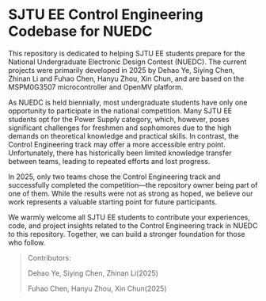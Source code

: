 # SJTU EE Control Engineering Codebase for NUEDC
This repository is dedicated to helping SJTU EE students prepare for the National Undergraduate Electronic Design Contest (NUEDC). The current projects were primarily developed in 2025 by Dehao Ye, Siying Chen, Zhinan Li and Fuhao Chen, Hanyu Zhou, Xin Chun, and are based on the MSPM0G3507 microcontroller and OpenMV platform.

As NUEDC is held biennially, most undergraduate students have only one opportunity to participate in the national competition. Many SJTU EE students opt for the Power Supply category, which, however, poses significant challenges for freshmen and sophomores due to the high demands on theoretical knowledge and practical skills. In contrast, the Control Engineering track may offer a more accessible entry point. Unfortunately, there has historically been limited knowledge transfer between teams, leading to repeated efforts and lost progress.

In 2025, only two teams chose the Control Engineering track and successfully completed the competition—the repository owner being part of one of them. While the results were not as strong as hoped, we believe our work represents a valuable starting point for future participants.

We warmly welcome all SJTU EE students to contribute your experiences, code, and project insights related to the Control Engineering track in NUEDC to this repository. Together, we can build a stronger foundation for those who follow.

> Contributors:
> 
> Dehao Ye, Siying Chen, Zhinan Li(2025)
> 
> Fuhao Chen, Hanyu Zhou, Xin Chun(2025)
